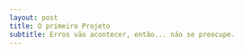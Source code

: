 ```yaml
---
layout: post
title: O primeiro Projeto
subtitle: Erros vão acontecer, então... não se preocupe. 
---
```

